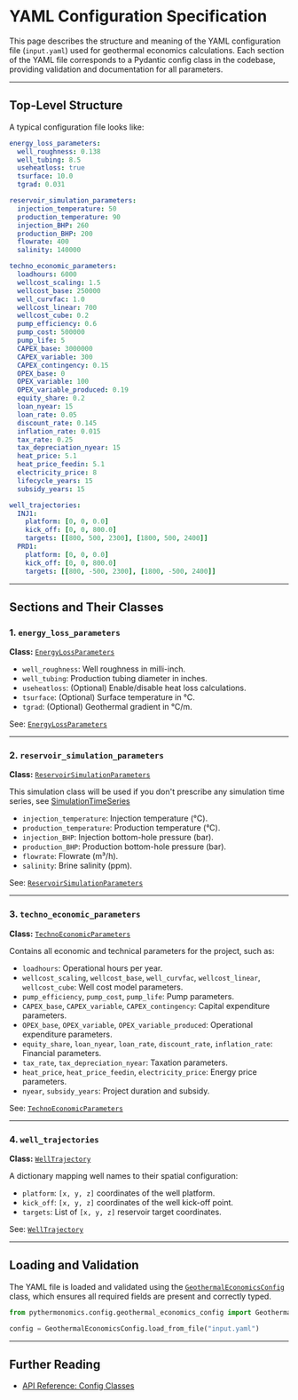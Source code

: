 # YAML Configuration Specification

This page describes the structure and meaning of the YAML configuration file (`input.yaml`) used for geothermal economics calculations. Each section of the YAML file corresponds to a Pydantic config class in the codebase, providing validation and documentation for all parameters.

---

## Top-Level Structure

A typical configuration file looks like:

```yaml
energy_loss_parameters:
  well_roughness: 0.138
  well_tubing: 8.5
  useheatloss: true
  tsurface: 10.0
  tgrad: 0.031

reservoir_simulation_parameters:
  injection_temperature: 50
  production_temperature: 90
  injection_BHP: 260
  production_BHP: 200
  flowrate: 400
  salinity: 140000

techno_economic_parameters:
  loadhours: 6000
  wellcost_scaling: 1.5
  wellcost_base: 250000
  well_curvfac: 1.0
  wellcost_linear: 700
  wellcost_cube: 0.2
  pump_efficiency: 0.6
  pump_cost: 500000
  pump_life: 5
  CAPEX_base: 3000000
  CAPEX_variable: 300
  CAPEX_contingency: 0.15
  OPEX_base: 0
  OPEX_variable: 100
  OPEX_variable_produced: 0.19
  equity_share: 0.2
  loan_nyear: 15
  loan_rate: 0.05
  discount_rate: 0.145
  inflation_rate: 0.015
  tax_rate: 0.25
  tax_depreciation_nyear: 15
  heat_price: 5.1
  heat_price_feedin: 5.1
  electricity_price: 8
  lifecycle_years: 15
  subsidy_years: 15

well_trajectories:
  INJ1:
    platform: [0, 0, 0.0]
    kick_off: [0, 0, 800.0]
    targets: [[800, 500, 2300], [1800, 500, 2400]]
  PRD1:
    platform: [0, 0, 0.0]
    kick_off: [0, 0, 800.0]
    targets: [[800, -500, 2300], [1800, -500, 2400]]
```

---

## Sections and Their Classes

### 1. `energy_loss_parameters`
**Class:** [`EnergyLossParameters`](../api/config/EnergyLossParameters.md)

- `well_roughness`: Well roughness in milli-inch.
- `well_tubing`: Production tubing diameter in inches.
- `useheatloss`: (Optional) Enable/disable heat loss calculations.
- `tsurface`: (Optional) Surface temperature in °C.
- `tgrad`: (Optional) Geothermal gradient in °C/m.

See: [`EnergyLossParameters`](../api/config/EnergyLossParameters.md)

---

### 2. `reservoir_simulation_parameters`
**Class:** [`ReservoirSimulationParameters`](../api/config/ReservoirSimulationParameters.md)

This simulation class will be used if you don't prescribe any simulation time series, see [SimulationTimeSeries](SimulationTimeSeries.md)

- `injection_temperature`: Injection temperature (°C).
- `production_temperature`: Production temperature (°C).
- `injection_BHP`: Injection bottom-hole pressure (bar).
- `production_BHP`: Production bottom-hole pressure (bar).
- `flowrate`: Flowrate (m³/h).
- `salinity`: Brine salinity (ppm).

See: [`ReservoirSimulationParameters`](../api/config/ReservoirSimulationParameters.md)

---

### 3. `techno_economic_parameters`
**Class:** [`TechnoEconomicParameters`](../api/config/TechnoEconomicParameters.md)

Contains all economic and technical parameters for the project, such as:

- `loadhours`: Operational hours per year.
- `wellcost_scaling`, `wellcost_base`, `well_curvfac`, `wellcost_linear`, `wellcost_cube`: Well cost model parameters.
- `pump_efficiency`, `pump_cost`, `pump_life`: Pump parameters.
- `CAPEX_base`, `CAPEX_variable`, `CAPEX_contingency`: Capital expenditure parameters.
- `OPEX_base`, `OPEX_variable`, `OPEX_variable_produced`: Operational expenditure parameters.
- `equity_share`, `loan_nyear`, `loan_rate`, `discount_rate`, `inflation_rate`: Financial parameters.
- `tax_rate`, `tax_depreciation_nyear`: Taxation parameters.
- `heat_price`, `heat_price_feedin`, `electricity_price`: Energy price parameters.
- `nyear`, `subsidy_years`: Project duration and subsidy.

See: [`TechnoEconomicParameters`](../api/config/TechnoEconomicParameters.md)

---

### 4. `well_trajectories`
**Class:** [`WellTrajectory`](../api/config/WellTrajectory.md)

A dictionary mapping well names to their spatial configuration:

- `platform`: `[x, y, z]` coordinates of the well platform.
- `kick_off`: `[x, y, z]` coordinates of the well kick-off point.
- `targets`: List of `[x, y, z]` reservoir target coordinates.

See: [`WellTrajectory`](../api/config/WellTrajectory.md)

---

## Loading and Validation

The YAML file is loaded and validated using the [`GeothermalEconomicsConfig`](../api/config/GeothermalEconomicsConfig.md) class, which ensures all required fields are present and correctly typed.

```python
from pythermonomics.config.geothermal_economics_config import GeothermalEconomicsConfig

config = GeothermalEconomicsConfig.load_from_file("input.yaml")
```

---

## Further Reading

- [API Reference: Config Classes](../api/config.md)
